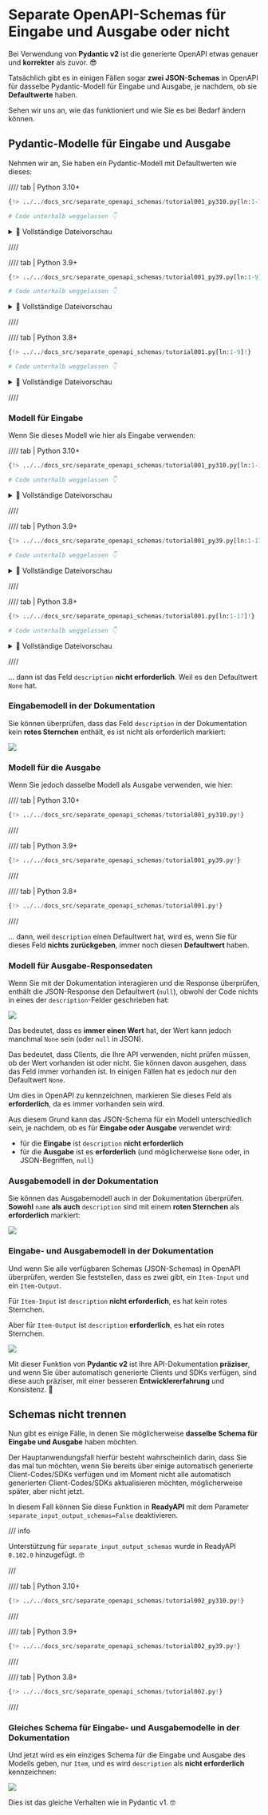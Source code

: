 # Separate OpenAPI-Schemas für Eingabe und Ausgabe oder nicht

Bei Verwendung von **Pydantic v2** ist die generierte OpenAPI etwas genauer und **korrekter** als zuvor. 😎

Tatsächlich gibt es in einigen Fällen sogar **zwei JSON-Schemas** in OpenAPI für dasselbe Pydantic-Modell für Eingabe und Ausgabe, je nachdem, ob sie **Defaultwerte** haben.

Sehen wir uns an, wie das funktioniert und wie Sie es bei Bedarf ändern können.

## Pydantic-Modelle für Eingabe und Ausgabe

Nehmen wir an, Sie haben ein Pydantic-Modell mit Defaultwerten wie dieses:

//// tab | Python 3.10+

```Python hl_lines="7"
{!> ../../docs_src/separate_openapi_schemas/tutorial001_py310.py[ln:1-7]!}

# Code unterhalb weggelassen 👇
```

<details>
<summary>👀 Vollständige Dateivorschau</summary>

```Python
{!> ../../docs_src/separate_openapi_schemas/tutorial001_py310.py!}
```

</details>

////

//// tab | Python 3.9+

```Python hl_lines="9"
{!> ../../docs_src/separate_openapi_schemas/tutorial001_py39.py[ln:1-9]!}

# Code unterhalb weggelassen 👇
```

<details>
<summary>👀 Vollständige Dateivorschau</summary>

```Python
{!> ../../docs_src/separate_openapi_schemas/tutorial001_py39.py!}
```

</details>

////

//// tab | Python 3.8+

```Python hl_lines="9"
{!> ../../docs_src/separate_openapi_schemas/tutorial001.py[ln:1-9]!}

# Code unterhalb weggelassen 👇
```

<details>
<summary>👀 Vollständige Dateivorschau</summary>

```Python
{!> ../../docs_src/separate_openapi_schemas/tutorial001.py!}
```

</details>

////

### Modell für Eingabe

Wenn Sie dieses Modell wie hier als Eingabe verwenden:

//// tab | Python 3.10+

```Python hl_lines="14"
{!> ../../docs_src/separate_openapi_schemas/tutorial001_py310.py[ln:1-15]!}

# Code unterhalb weggelassen 👇
```

<details>
<summary>👀 Vollständige Dateivorschau</summary>

```Python
{!> ../../docs_src/separate_openapi_schemas/tutorial001_py310.py!}
```

</details>

////

//// tab | Python 3.9+

```Python hl_lines="16"
{!> ../../docs_src/separate_openapi_schemas/tutorial001_py39.py[ln:1-17]!}

# Code unterhalb weggelassen 👇
```

<details>
<summary>👀 Vollständige Dateivorschau</summary>

```Python
{!> ../../docs_src/separate_openapi_schemas/tutorial001_py39.py!}
```

</details>

////

//// tab | Python 3.8+

```Python hl_lines="16"
{!> ../../docs_src/separate_openapi_schemas/tutorial001.py[ln:1-17]!}

# Code unterhalb weggelassen 👇
```

<details>
<summary>👀 Vollständige Dateivorschau</summary>

```Python
{!> ../../docs_src/separate_openapi_schemas/tutorial001.py!}
```

</details>

////

... dann ist das Feld `description` **nicht erforderlich**. Weil es den Defaultwert `None` hat.

### Eingabemodell in der Dokumentation

Sie können überprüfen, dass das Feld `description` in der Dokumentation kein **rotes Sternchen** enthält, es ist nicht als erforderlich markiert:

<div class="screenshot">
<img src="/img/tutorial/separate-openapi-schemas/image01.png">
</div>

### Modell für die Ausgabe

Wenn Sie jedoch dasselbe Modell als Ausgabe verwenden, wie hier:

//// tab | Python 3.10+

```Python hl_lines="19"
{!> ../../docs_src/separate_openapi_schemas/tutorial001_py310.py!}
```

////

//// tab | Python 3.9+

```Python hl_lines="21"
{!> ../../docs_src/separate_openapi_schemas/tutorial001_py39.py!}
```

////

//// tab | Python 3.8+

```Python hl_lines="21"
{!> ../../docs_src/separate_openapi_schemas/tutorial001.py!}
```

////

... dann, weil `description` einen Defaultwert hat, wird es, wenn Sie für dieses Feld **nichts zurückgeben**, immer noch diesen **Defaultwert** haben.

### Modell für Ausgabe-Responsedaten

Wenn Sie mit der Dokumentation interagieren und die Response überprüfen, enthält die JSON-Response den Defaultwert (`null`), obwohl der Code nichts in eines der `description`-Felder geschrieben hat:

<div class="screenshot">
<img src="/img/tutorial/separate-openapi-schemas/image02.png">
</div>

Das bedeutet, dass es **immer einen Wert** hat, der Wert kann jedoch manchmal `None` sein (oder `null` in JSON).

Das bedeutet, dass Clients, die Ihre API verwenden, nicht prüfen müssen, ob der Wert vorhanden ist oder nicht. Sie können davon ausgehen, dass das Feld immer vorhanden ist. In einigen Fällen hat es jedoch nur den Defaultwert `None`.

Um dies in OpenAPI zu kennzeichnen, markieren Sie dieses Feld als **erforderlich**, da es immer vorhanden sein wird.

Aus diesem Grund kann das JSON-Schema für ein Modell unterschiedlich sein, je nachdem, ob es für **Eingabe oder Ausgabe** verwendet wird:

- für die **Eingabe** ist `description` **nicht erforderlich**
- für die **Ausgabe** ist es **erforderlich** (und möglicherweise `None` oder, in JSON-Begriffen, `null`)

### Ausgabemodell in der Dokumentation

Sie können das Ausgabemodell auch in der Dokumentation überprüfen. **Sowohl** `name` **als auch** `description` sind mit einem **roten Sternchen** als **erforderlich** markiert:

<div class="screenshot">
<img src="/img/tutorial/separate-openapi-schemas/image03.png">
</div>

### Eingabe- und Ausgabemodell in der Dokumentation

Und wenn Sie alle verfügbaren Schemas (JSON-Schemas) in OpenAPI überprüfen, werden Sie feststellen, dass es zwei gibt, ein `Item-Input` und ein `Item-Output`.

Für `Item-Input` ist `description` **nicht erforderlich**, es hat kein rotes Sternchen.

Aber für `Item-Output` ist `description` **erforderlich**, es hat ein rotes Sternchen.

<div class="screenshot">
<img src="/img/tutorial/separate-openapi-schemas/image04.png">
</div>

Mit dieser Funktion von **Pydantic v2** ist Ihre API-Dokumentation **präziser**, und wenn Sie über automatisch generierte Clients und SDKs verfügen, sind diese auch präziser, mit einer besseren **Entwicklererfahrung** und Konsistenz. 🎉

## Schemas nicht trennen

Nun gibt es einige Fälle, in denen Sie möglicherweise **dasselbe Schema für Eingabe und Ausgabe** haben möchten.

Der Hauptanwendungsfall hierfür besteht wahrscheinlich darin, dass Sie das mal tun möchten, wenn Sie bereits über einige automatisch generierte Client-Codes/SDKs verfügen und im Moment nicht alle automatisch generierten Client-Codes/SDKs aktualisieren möchten, möglicherweise später, aber nicht jetzt.

In diesem Fall können Sie diese Funktion in **ReadyAPI** mit dem Parameter `separate_input_output_schemas=False` deaktivieren.

/// info

Unterstützung für `separate_input_output_schemas` wurde in ReadyAPI `0.102.0` hinzugefügt. 🤓

///

//// tab | Python 3.10+

```Python hl_lines="10"
{!> ../../docs_src/separate_openapi_schemas/tutorial002_py310.py!}
```

////

//// tab | Python 3.9+

```Python hl_lines="12"
{!> ../../docs_src/separate_openapi_schemas/tutorial002_py39.py!}
```

////

//// tab | Python 3.8+

```Python hl_lines="12"
{!> ../../docs_src/separate_openapi_schemas/tutorial002.py!}
```

////

### Gleiches Schema für Eingabe- und Ausgabemodelle in der Dokumentation

Und jetzt wird es ein einziges Schema für die Eingabe und Ausgabe des Modells geben, nur `Item`, und es wird `description` als **nicht erforderlich** kennzeichnen:

<div class="screenshot">
<img src="/img/tutorial/separate-openapi-schemas/image05.png">
</div>

Dies ist das gleiche Verhalten wie in Pydantic v1. 🤓
